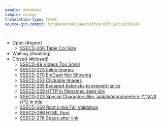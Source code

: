 ```yaml
---
sample: metadata
simple: change
translation-type: tm+mt
source-git-commit: 9ccabe9ac89632ae0b7df2ec45f31a3c92cb9589

---
```



* Open {#open}
   * [SSECD-266 Table Col Size](ssecd266.md)
* Waiting {#waiting}
* Closed {#closed}
   * [SSECD-89 Videos Too Small](ssecd89.md)
   * [SSECD-223 Inline Images](ssecd233-inline-images-newline.md)
   * [SSECD-270 EmDash Not Showing](ssecd270.md)
   * [SSECD-253 Clickable Images](ssecd253.md)
   * [SSECD-255 Escaped Asterisks to prevent italics](ssecd255.md)
   * [SSECD-229 HTTP in filenames deep link](ssecd229-http-in-filename.md)
   * [SSECD-223 Special Characters like .àâäáîïíôöóùûüéêëçñ !?,&quot;:&amp;&#39;/#()&quot;Ü in title](ssecd253.md)
   * [SSECD-260 Root Links Fail Validation](ssecd260.md)
   * [SSECD-286 HTML Root](ssecd286.md)
   * [SSECD-276 Space after link](ssecd276.md)


